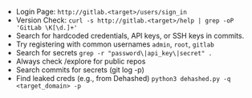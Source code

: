 
- Login Page: `http://gitlab.<target>/users/sign_in`
- Version Check: `curl -s http://gitlab.<target>/help | grep -oP 'GitLab \K[\d.]+'`
- Search for hardcoded credentials, API keys, or SSH keys in commits.
- Try registering with common usernames `admin`, `root`, `gitlab`
- Search for secrets `grep -r "password\|api_key\|secret" .`
- Always check /explore for public repos
- Search commits for secrets (git log -p)
- Find leaked creds (e.g., from Dehashed) `python3 dehashed.py -q <target_domain> -p`
